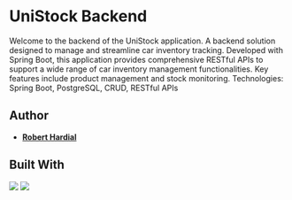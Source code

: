 # UniStock Backend
Welcome to the backend of the UniStock application. A backend solution designed to manage and streamline car inventory tracking. Developed with Spring Boot, this application provides comprehensive RESTful APIs to support a wide range of car inventory management functionalities. Key features include product management and stock monitoring.
Technologies: Spring Boot, PostgreSQL, CRUD, RESTful APIs


## Author

- [**Robert Hardial**](https://github.com/robhardial)

## Built With
![](https://img.shields.io/badge/-Java-007396?style=flat-square&logo=java&logoColor=white)
![](https://img.shields.io/badge/-Spring_Boot-6DB33F?style=flat-square&logo=spring-boot&logoColor=white)
